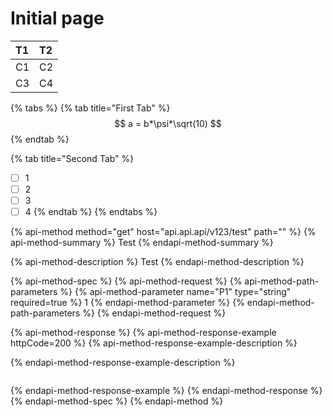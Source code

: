 # Initial page

| T1 | T2 |
| :--- | :--- |
| C1 | C2 |
| C3 | C4 |

{% tabs %}
{% tab title="First Tab" %}
$$
a = b*\psi*\sqrt(10)
$$
{% endtab %}

{% tab title="Second Tab" %}
* [ ] 1
* [ ] 2
* [ ] 3
* [ ] 4
{% endtab %}
{% endtabs %}

{% api-method method="get" host="api.api.api/v123/test" path="" %}
{% api-method-summary %}
Test
{% endapi-method-summary %}

{% api-method-description %}
Test
{% endapi-method-description %}

{% api-method-spec %}
{% api-method-request %}
{% api-method-path-parameters %}
{% api-method-parameter name="P1" type="string" required=true %}
1
{% endapi-method-parameter %}
{% endapi-method-path-parameters %}
{% endapi-method-request %}

{% api-method-response %}
{% api-method-response-example httpCode=200 %}
{% api-method-response-example-description %}

{% endapi-method-response-example-description %}

```

```
{% endapi-method-response-example %}
{% endapi-method-response %}
{% endapi-method-spec %}
{% endapi-method %}

